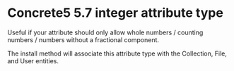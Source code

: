 # Concrete5 5.7 integer attribute type

Useful if your attribute should only allow whole numbers / counting numbers / numbers without a fractional component.

The install method will associate this attribute type with the Collection, File, and User entities.
